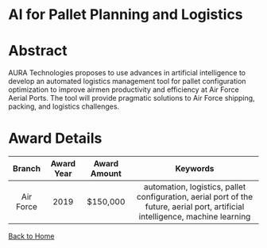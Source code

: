 
AI for Pallet Planning and Logistics
====================================

# Abstract


AURA Technologies proposes to use advances in artificial intelligence to develop an automated logistics management tool for pallet configuration optimization to improve airmen productivity and efficiency at Air Force Aerial Ports. The tool will provide pragmatic solutions to Air Force shipping, packing, and logistics challenges.  

# Award Details

|Branch|Award Year|Award Amount|Keywords|
| :---: | :---: | :---: | :---: |
|Air Force|2019|$150,000|automation, logistics, pallet configuration, aerial port of the future, aerial port, artificial intelligence, machine learning|
  
  


[Back to Home](https://github.com/chrischow/dod_sbir_awards)
